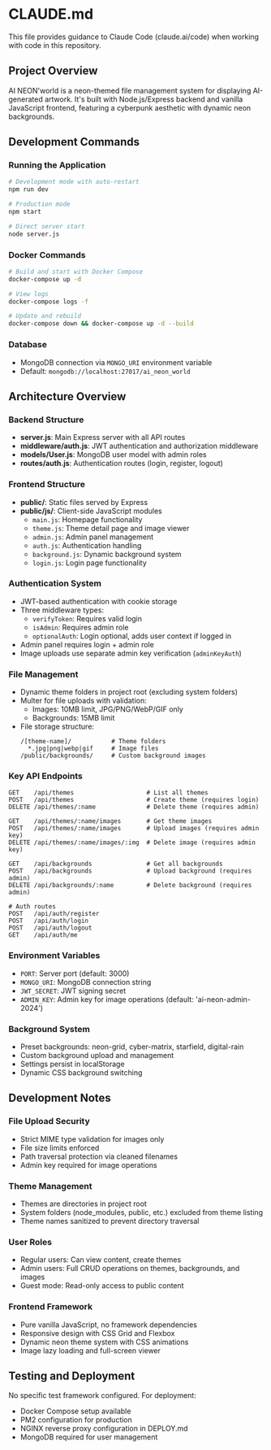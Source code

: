 # CLAUDE.md

This file provides guidance to Claude Code (claude.ai/code) when working with code in this repository.

## Project Overview

AI NEON'world is a neon-themed file management system for displaying AI-generated artwork. It's built with Node.js/Express backend and vanilla JavaScript frontend, featuring a cyberpunk aesthetic with dynamic neon backgrounds.

## Development Commands

### Running the Application
```bash
# Development mode with auto-restart
npm run dev

# Production mode
npm start

# Direct server start
node server.js
```

### Docker Commands
```bash
# Build and start with Docker Compose
docker-compose up -d

# View logs
docker-compose logs -f

# Update and rebuild
docker-compose down && docker-compose up -d --build
```

### Database
- MongoDB connection via `MONGO_URI` environment variable
- Default: `mongodb://localhost:27017/ai_neon_world`

## Architecture Overview

### Backend Structure
- **server.js**: Main Express server with all API routes
- **middleware/auth.js**: JWT authentication and authorization middleware
- **models/User.js**: MongoDB user model with admin roles
- **routes/auth.js**: Authentication routes (login, register, logout)

### Frontend Structure
- **public/**: Static files served by Express
- **public/js/**: Client-side JavaScript modules
  - `main.js`: Homepage functionality
  - `theme.js`: Theme detail page and image viewer
  - `admin.js`: Admin panel management
  - `auth.js`: Authentication handling
  - `background.js`: Dynamic background system
  - `login.js`: Login page functionality

### Authentication System
- JWT-based authentication with cookie storage
- Three middleware types:
  - `verifyToken`: Requires valid login
  - `isAdmin`: Requires admin role
  - `optionalAuth`: Login optional, adds user context if logged in
- Admin panel requires login + admin role
- Image uploads use separate admin key verification (`adminKeyAuth`)

### File Management
- Dynamic theme folders in project root (excluding system folders)
- Multer for file uploads with validation:
  - Images: 10MB limit, JPG/PNG/WebP/GIF only
  - Backgrounds: 15MB limit
- File storage structure:
  ```
  /[theme-name]/           # Theme folders
    *.jpg|png|webp|gif     # Image files
  /public/backgrounds/     # Custom background images
  ```

### Key API Endpoints
```
GET    /api/themes                    # List all themes
POST   /api/themes                    # Create theme (requires login)
DELETE /api/themes/:name              # Delete theme (requires admin)

GET    /api/themes/:name/images       # Get theme images
POST   /api/themes/:name/images       # Upload images (requires admin key)
DELETE /api/themes/:name/images/:img  # Delete image (requires admin key)

GET    /api/backgrounds               # Get all backgrounds
POST   /api/backgrounds               # Upload background (requires admin)
DELETE /api/backgrounds/:name         # Delete background (requires admin)

# Auth routes
POST   /api/auth/register
POST   /api/auth/login
POST   /api/auth/logout
GET    /api/auth/me
```

### Environment Variables
- `PORT`: Server port (default: 3000)
- `MONGO_URI`: MongoDB connection string
- `JWT_SECRET`: JWT signing secret
- `ADMIN_KEY`: Admin key for image operations (default: 'ai-neon-admin-2024')

### Background System
- Preset backgrounds: neon-grid, cyber-matrix, starfield, digital-rain
- Custom background upload and management
- Settings persist in localStorage
- Dynamic CSS background switching

## Development Notes

### File Upload Security
- Strict MIME type validation for images only
- File size limits enforced
- Path traversal protection via cleaned filenames
- Admin key required for image operations

### Theme Management
- Themes are directories in project root
- System folders (node_modules, public, etc.) excluded from theme listing
- Theme names sanitized to prevent directory traversal

### User Roles
- Regular users: Can view content, create themes
- Admin users: Full CRUD operations on themes, backgrounds, and images
- Guest mode: Read-only access to public content

### Frontend Framework
- Pure vanilla JavaScript, no framework dependencies
- Responsive design with CSS Grid and Flexbox
- Dynamic neon theme system with CSS animations
- Image lazy loading and full-screen viewer

## Testing and Deployment

No specific test framework configured. For deployment:
- Docker Compose setup available
- PM2 configuration for production
- NGINX reverse proxy configuration in DEPLOY.md
- MongoDB required for user management